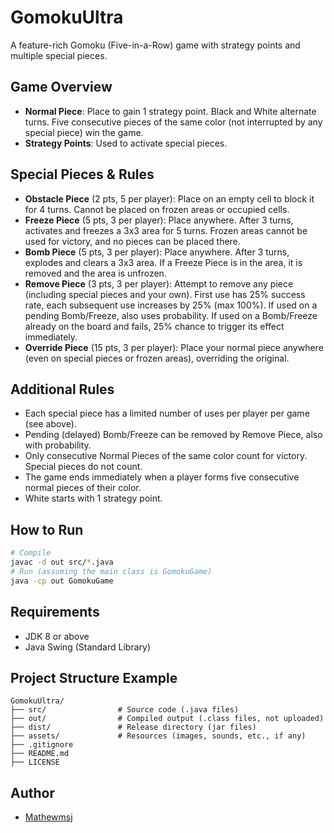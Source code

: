 # GomokuUltra

A feature-rich Gomoku (Five-in-a-Row) game with strategy points and multiple special pieces.

## Game Overview
- **Normal Piece**: Place to gain 1 strategy point. Black and White alternate turns. Five consecutive pieces of the same color (not interrupted by any special piece) win the game.
- **Strategy Points**: Used to activate special pieces.

## Special Pieces & Rules
- **Obstacle Piece** (2 pts, 5 per player): Place on an empty cell to block it for 4 turns. Cannot be placed on frozen areas or occupied cells.
- **Freeze Piece** (5 pts, 3 per player): Place anywhere. After 3 turns, activates and freezes a 3x3 area for 5 turns. Frozen areas cannot be used for victory, and no pieces can be placed there.
- **Bomb Piece** (5 pts, 3 per player): Place anywhere. After 3 turns, explodes and clears a 3x3 area. If a Freeze Piece is in the area, it is removed and the area is unfrozen.
- **Remove Piece** (3 pts, 3 per player): Attempt to remove any piece (including special pieces and your own). First use has 25% success rate, each subsequent use increases by 25% (max 100%). If used on a pending Bomb/Freeze, also uses probability. If used on a Bomb/Freeze already on the board and fails, 25% chance to trigger its effect immediately.
- **Override Piece** (15 pts, 3 per player): Place your normal piece anywhere (even on special pieces or frozen areas), overriding the original.

## Additional Rules
- Each special piece has a limited number of uses per player per game (see above).
- Pending (delayed) Bomb/Freeze can be removed by Remove Piece, also with probability.
- Only consecutive Normal Pieces of the same color count for victory. Special pieces do not count.
- The game ends immediately when a player forms five consecutive normal pieces of their color.
- White starts with 1 strategy point.

## How to Run
```bash
# Compile
javac -d out src/*.java
# Run (assuming the main class is GomokuGame)
java -cp out GomokuGame
```

## Requirements
- JDK 8 or above
- Java Swing (Standard Library)

## Project Structure Example
```
GomokuUltra/
├── src/                # Source code (.java files)
├── out/                # Compiled output (.class files, not uploaded)
├── dist/               # Release directory (jar files)
├── assets/             # Resources (images, sounds, etc., if any)
├── .gitignore
├── README.md
├── LICENSE
```

## Author
- [Mathewmsj](https://github.com/Mathewmsj) 